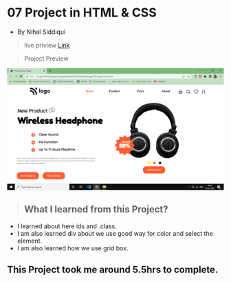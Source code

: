 #  07 Project  in HTML & CSS


- By Nihal Siddiqui

> live priview [Link]()

> Project Preview

![](./images/07Project.png)


> ## What l learned from this Project?

- I learned about here ids and .class.
- I am also learned div about we use good way for color and select the element.
- I am also learned how we use grid box.

## This Project took me around 5.5hrs to complete.